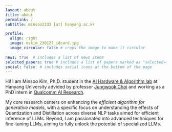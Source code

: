 ```yaml
---
layout: about
title: about
permalink: /
subtitle: minsoo2333 [at] hanyang.ac.kr

profile:
  align: right
  image: mskim_230127_idcard.jpg
  image_circular: false # crops the image to make it circular
  
news: true  # includes a list of news items
selected_papers: true # includes a list of papers marked as "selected={true}"
social: false  # includes social icons at the bottom of the page
---
```


Hi! I am Minsoo Kim, Ph.D. student in the [AI Hardware & Algorithm lab](https://sites.google.com/view/aihalab) at Hanyang University advided by professor [Jungwook Choi](https://jchoi-hyu.github.io/) and working as a PhD intern in [Qualcomm AI Research](https://www.qualcomm.com/research/artificial-intelligence/ai-research).

My core research centers on enhancing the *efficient algorithm for generative models*, with a specific focus on understanding the effects of Quantization and Distillation across diverse NLP tasks aimed for efficient inference of LLMs. Beyond, I am passionated into advanced techniques for fine-tuning LLMs, aiming to fully unlock the potential of specialized LLMs. 